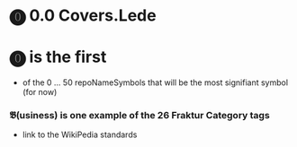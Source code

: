 # ⓿ 0.0 Covers.Lede

# ⓿ is the first

* of the 0 ... 50 repoNameSymbols that will be the most signifiant symbol (for now)

### 𝕭(usiness) is one example of the 26 Fraktur Category tags

* link to the WikiPedia standards

​
